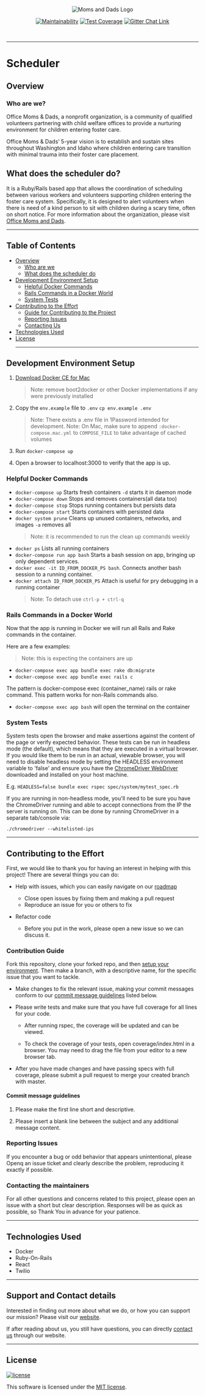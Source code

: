 <p align="center">
  <img src="https://default.salsalabs.org/api/organization/e2390606-bfe8-4802-974b-cb2bb603a4fb/logo/data" alt="Moms and Dads Logo" background>
</p>

<p align="center">
  <a href="https://codeclimate.com/github/OfficeMomsandDads/scheduler/maintainability"><img src="https://api.codeclimate.com/v1/badges/aaf7efce352e6a023791/maintainability" alt="Maintainability"></a>
  <a href="https://codeclimate.com/github/OfficeMomsandDads/scheduler/test_coverage"><img src="https://api.codeclimate.com/v1/badges/aaf7efce352e6a023791/test_coverage" alt="Test Coverage"></a>
  <a href="https://gitter.im/office-moms-and-dads/community?utm_source=badge&utm_medium=badge&utm_campaign=pr-badge&utm_content=badge">
  <img src="https://badges.gitter.im/office-moms-and-dads/community.svg" alt="Gitter Chat Link"></a>
</p>

<br>

---

# Scheduler

## Overview

### Who are we?

Office Moms & Dads, a nonprofit organization, is a community of qualified volunteers partnering with child welfare offices to provide a nurturing environment for children entering foster care.

Office Moms & Dads’ 5-year vision is to establish and sustain sites throughout Washington and Idaho where children entering care transition with minimal trauma into their foster care placement.

## What does the scheduler do?

It is a Ruby/Rails based app that allows the coordination of scheduling between various workers and volunteers supporting children entering the foster care system. Specifically, it is designed to alert volunteers when there is need of a kind person to sit with children during a scary time, often on short notice. For more information about the organization, please visit [Office Moms and Dads](http://www.officemomsanddads.com).

<hr />

## Table of Contents

- [Overview](#overview)
  - [Who are we](#who-are-we?)
  - [What does the scheduler do](#what-does-it-do)
- [Development Environment Setup](#development-environment-setup)
  - [Helpful Docker Commands](#helpful-docker-commands)
  - [Rails Commands in a Docker World](#rails-commands-in-a-docker-world)
  - [System Tests](#system-tests)
- [Contributing to the Effort](#contributing-to-the-effort)
  - [Guide for Contributing to the Project](#ways-to-contribute-to-the-project)
  - [Reporting Issues](#reporting-issues)
  - [Contacting Us](#contacting-us)
- [Technologies Used](#technologies-used)
- [License](#license)
  <hr />

## Development Environment Setup

1. [Download Docker CE for Mac](https://store.docker.com/editions/community/docker-ce-desktop-mac)
   > Note: remove boot2docker or other Docker implementations if any were previously installed
2. Copy the `env.example` file to `.env`
   `cp env.example .env`

   > Note: There exists a .env file in 1Password intended for development.
   > Note: On Mac, make sure to append `:docker-compose.mac.yml` to `COMPOSE_FILE` to take advantage of cached volumes

3. Run `docker-compose up`
4. Open a browser to localhost:3000 to verify that the app is up.

### Helpful Docker Commands

- `docker-compose up` Starts fresh containers `-d` starts it in daemon mode
- `docker-compose down` Stops and removes containers(all data too)
- `docker-compose stop` Stops running containers but persists data
- `docker-compose start` Starts containers with persisted data
- `docker system prune` Cleans up unused containers, networks, and images `-a` removes all
  > Note: it is recommended to run the clean up commands weekly
- `docker ps` Lists all running containers
- `docker-compose run app bash` Starts a bash session on app, bringing up only dependent services.
- `docker exec -it ID_FROM_DOCKER_PS bash`. Connects another bash session to a running container.
- `docker attach ID_FROM_DOCKER_PS` Attach is useful for pry debugging in a running container
  > Note: To detach use `ctrl-p + ctrl-q`

### Rails Commands in a Docker World

Now that the app is running in Docker we will run all Rails and Rake commands in the container.

Here are a few examples:

> Note: this is expecting the containers are up

- `docker-compose exec app bundle exec rake db:migrate`
- `docker-compose exec app bundle exec rails c`

The pattern is docker-compose exec (container_name) rails or rake command.
This pattern works for non-Rails commands also.

- `docker-compose exec app bash` will open the terminal on the container

### System Tests

System tests open the browser and make assertions against the content of the
page or verify expected behavior. These tests can be run in headless mode (the
default), which means that they are executed in a virtual browser. If you would
like them to be run in an actual, viewable browser, you will need to disable
headless mode by setting the HEADLESS environment variable to 'false' and ensure
you have the [ChromeDriver WebDriver](https://sites.google.com/a/chromium.org/chromedriver/downloads)
downloaded and installed on your host machine.

E.g. `HEADLESS=false bundle exec rspec spec/system/mytest_spec.rb`

If you are running in non-headless mode, you'll need to be sure you have the ChromeDriver running and able to accept connections from the IP the server is running on. This can be done by running ChromeDriver in a separate tab/console via:

`./chromedriver --whitelisted-ips`

<hr />

## Contributing to the Effort

First, we would like to thank you for having an interest in helping with this project! There are several things you can do:

- Help with issues, which you can easily navigate on our [roadmap](https://github.com/OfficeMomsandDads/scheduler/projects/2)

  - Close open issues by fixing them and making a pull request
  - Reproduce an issue for you or others to fix

- Refactor code
  - Before you put in the work, please open a new issue so we can discuss it.

### Contribution Guide

Fork this repository, clone your forked repo, and then [setup your environment](#development-environment-setup). Then make a branch, with a descriptive name, for the specific issue that you want to tackle.

- Make changes to fix the relevant issue, making your commit messages conform to our [commit message guidelines](#commit-message-guidelines) listed below.

- Please write tests and make sure that you have full coverage for all lines for your code.

  - After running rspec, the coverage will be updated and can be viewed.

  - To check the coverage of your tests, open coverage/index.html in a browser. You may need to drag the file from your editor to a new browser tab.

- After you have made changes and have passing specs with full coverage, please submit a pull request to merge your created branch with master.

#### Commit message guidelines

1. Please make the first line short and descriptive.

2. Please insert a blank line between the subject and any additional message content.

### Reporting Issues

If you encounter a bug or odd behavior that appears unintentional, please Openq an issue ticket and clearly describe the problem, reproducing it exactly if possible.

### Contacting the maintainers

For all other questions and concerns related to this project, please open an issue with a short but clear description. Responses will be as quick as possible, so Thank You in advance for your patience.

---

## Technologies Used

- Docker
- Ruby-On-Rails
- React
- Twilio

---

## Support and Contact details

Interested in finding out more about what we do, or how you can support our mission? Please visit our [website](https://officemomsanddads.com).

If after reading about us, you still have questions, you can directly [contact us](https://officemomsanddads.com/contact-us/) through our website.

---

## License

[![license](https://img.shields.io/badge/license-MIT-green.svg)](LICENSE.md)

This software is licensed under the [MIT license](LICENSE.md).
